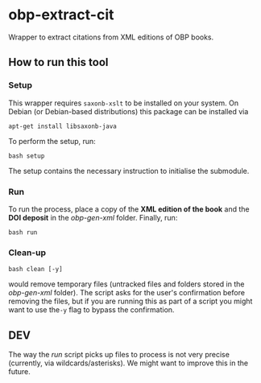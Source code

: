 # obp-extract-cit
Wrapper to extract citations from XML editions of OBP books.

## How to run this tool
### Setup
This wrapper requires `saxonb-xslt` to be installed on your system. On Debian (or Debian-based distributions) this package can be installed via

`apt-get install libsaxonb-java`

To perform the setup, run:

`bash setup`

The setup contains the necessary instruction to initialise the submodule.

### Run
To run the process, place a copy of the **XML edition of the book** and the **DOI deposit** in the _obp-gen-xml_ folder. Finally, run:

`bash run`

### Clean-up

`bash clean [-y]`

would remove temporary files (untracked files and folders stored in the _obp-gen-xml_ folder). The script asks for the user's confirmation before removing the files, but if you are running this as part of a script you might want to use the`-y` flag to bypass the confirmation. 

## DEV
The way the _run_ script picks up files to process is not very precise (currently, via wildcards/asterisks). We might want to improve this in the future.